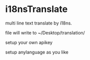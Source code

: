 # i18nsTranslate
multi line text translate by i18ns.


file will write to ~/Desktop/translation/

setup your own apikey

setup anylanguage as you like
